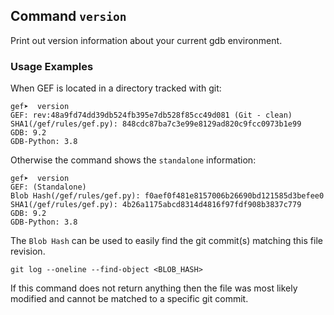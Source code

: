 ## Command `version`

Print out version information about your current gdb environment.

### Usage Examples ###

When GEF is located in a directory tracked with git:

```
gef➤  version
GEF: rev:48a9fd74dd39db524fb395e7db528f85cc49d081 (Git - clean)
SHA1(/gef/rules/gef.py): 848cdc87ba7c3e99e8129ad820c9fcc0973b1e99
GDB: 9.2
GDB-Python: 3.8
```

Otherwise the command shows the `standalone` information:

```
gef➤  version
GEF: (Standalone)
Blob Hash(/gef/rules/gef.py): f0aef0f481e8157006b26690bd121585d3befee0
SHA1(/gef/rules/gef.py): 4b26a1175abcd8314d4816f97fdf908b3837c779
GDB: 9.2
GDB-Python: 3.8
```

The `Blob Hash` can be used to easily find the git commit(s) matching this file revision.

```
git log --oneline --find-object <BLOB_HASH>
```

If this command does not return anything then the file was most likely modified and cannot be
matched to a specific git commit.
